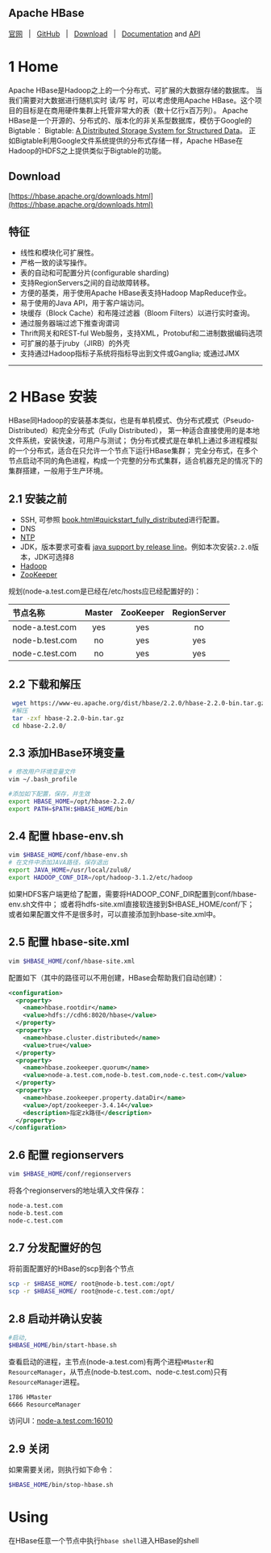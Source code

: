 Apache HBase
---------
[官网](https://hbase.apache.org) &nbsp; | &nbsp; 
[GitHub](https://github.com/apache/hbase) &nbsp; | &nbsp; 
[Download](https://hbase.apache.org/downloads.html) &nbsp; | &nbsp; 
[Documentation](https://hbase.apache.org/2.1/book.html)  and [API](https://hbase.apache.org/2.1/apidocs/index.html)  


# 1 Home
Apache HBase是Hadoop之上的一个分布式、可扩展的大数据存储的数据库。
当我们需要对大数据进行随机实时 读/写 时，可以考虑使用Apache HBase。这个项目的目标是在商用硬件集群上托管非常大的表（数十亿行x百万列）。
Apache HBase是一个开源的、分布式的、版本化的非关系型数据库，模仿于Google的Bigtable： Bigtable: 
[A Distributed Storage System for Structured Data](https://research.google.com/archive/bigtable.html)。
正如Bigtable利用Google文件系统提供的分布式存储一样，Apache HBase在Hadoop的HDFS之上提供类似于Bigtable的功能。

## Download
[https://hbase.apache.org/downloads.html](https://hbase.apache.org/downloads.html)

## 特征
* 线性和模块化可扩展性。
* 严格一致的读写操作。
* 表的自动和可配置分片(configurable sharding)
* 支持RegionServers之间的自动故障转移。
* 方便的基类，用于使用Apache HBase表支持Hadoop MapReduce作业。
* 易于使用的Java API，用于客户端访问。
* 块缓存（Block Cache）和布隆过滤器（Bloom Filters）以进行实时查询。
* 通过服务器端过滤下推查询谓词
* Thrift网关和REST-ful Web服务，支持XML，Protobuf和二进制数据编码选项
* 可扩展的基于jruby（JIRB）的外壳
* 支持通过Hadoop指标子系统将指标导出到文件或Ganglia; 或通过JMX


********

# 2 HBase 安装
HBase同Hadoop的安装基本类似，也是有单机模式、伪分布式模式（Pseudo-Distributed）和完全分布式（Fully Distributed），
第一种适合直接使用的是本地文件系统，安装快速，可用户与测试；
伪分布式模式是在单机上通过多进程模拟的一个分布式，适合在只允许一个节点下运行HBase集群；
完全分布式，在多个节点启动不同的角色进程，构成一个完整的分布式集群，适合机器充足的情况下的集群搭建，一般用于生产环境。

## 2.1 安装之前
* SSH, 可参照 [book.html#quickstart_fully_distributed](https://hbase.apache.org/2.1/book.html#quickstart_fully_distributed)进行配置。
* DNS
* [NTP](https://blog.csdn.net/github_39577257/article/details/92471365#4.8)
* JDK，版本要求可查看 [java support by release line](https://hbase.apache.org/2.1/book.html#java)。例如本次安装`2.2.0`版本，JDK可选择8
* [Hadoop](./apache-hadoop.md)
* [ZooKeeper](apache-zookeeper.md)

规划(node-a.test.com是已经在/etc/hosts应已经配置好的)：  

节点名称 | Master | ZooKeeper | RegionServer
:---- | :----: | :----: | :----:
node-a.test.com  | yes   |   yes |   no
node-b.test.com  | no    |   yes |   yes
node-c.test.com  | no    |   yes |   yes

## 2.2 下载和解压
```bash
 wget https://www-eu.apache.org/dist/hbase/2.2.0/hbase-2.2.0-bin.tar.gz
 #解压
 tar -zxf hbase-2.2.0-bin.tar.gz
 cd hbase-2.2.0/ 

```

## 2.3 添加HBase环境变量
```bash
# 修改用户环境变量文件
vim ~/.bash_profile

#添加如下配置，保存，并生效
export HBASE_HOME=/opt/hbase-2.2.0/
export PATH=$PATH:$HBASE_HOME/bin

```


## 2.4 配置 hbase-env.sh
```bash
vim $HBASE_HOME/conf/hbase-env.sh
# 在文件中添加JAVA路径，保存退出
export JAVA_HOME=/usr/local/zulu8/
export HADOOP_CONF_DIR=/opt/hadoop-3.1.2/etc/hadoop

```

如果HDFS客户端更给了配置，需要将HADOOP_CONF_DIR配置到conf/hbase-env.sh文件中；
或者将hdfs-site.xml直接软连接到$HBASE_HOME/conf/下；
或者如果配置文件不是很多时，可以直接添加到hbase-site.xml中。

## 2.5 配置 hbase-site.xml
```bash
vim $HBASE_HOME/conf/hbase-site.xml

```

配置如下（其中的路径可以不用创建，HBase会帮助我们自动创建）：
```xml
<configuration>
  <property>
    <name>hbase.rootdir</name>
    <value>hdfs://cdh6:8020/hbase</value>
  </property>
  <property>
    <name>hbase.cluster.distributed</name>
    <value>true</value>
  </property>
  <property>
    <name>hbase.zookeeper.quorum</name>
    <value>node-a.test.com,node-b.test.com,node-c.test.com</value>
  </property>
  <property>
    <name>hbase.zookeeper.property.dataDir</name>
    <value>/opt/zookeeper-3.4.14</value>
    <description>指定zk路径</description>
  </property>
</configuration>

```

## 2.6 配置 regionservers
```bash
vim $HBASE_HOME/conf/regionservers

```

将各个regionservers的地址填入文件保存：
```bash
node-a.test.com
node-b.test.com
node-c.test.com

```

## 2.7 分发配置好的包
将前面配置好的HBase的scp到各个节点
```bash
scp -r $HBASE_HOME/ root@node-b.test.com:/opt/
scp -r $HBASE_HOME/ root@node-c.test.com:/opt/

```

## 2.8 启动并确认安装
```bash
#启动,
$HBASE_HOME/bin/start-hbase.sh

```

查看启动的进程，主节点(node-a.test.com)有两个进程`HMaster`和`ResourceManager`，从节点(node-b.test.com、node-c.test.com)只有`ResourceManager`进程。
```bash
1786 HMaster
6666 ResourceManager
```

访问UI：[node-a.test.com:16010](http://node-a.test.com:16010)


## 2.9 关闭
如果需要关闭，则执行如下命令：
```bash
$HBASE_HOME/bin/stop-hbase.sh

```

# Using
在HBase任意一个节点中执行` hbase shell `进入HBase的shell


```bash



```




























